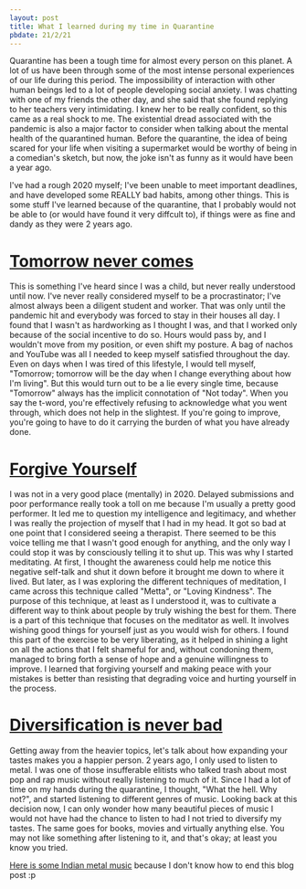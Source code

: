 ```yaml
---
layout: post
title: What I learned during my time in Quarantine
pbdate: 21/2/21
---
```

Quarantine has been a tough time for almost every person on this planet. A lot of us have been through some of the most intense personal experiences of our life during this period. The impossibility of interaction with other human beings led to a lot of people developing social anxiety. I was chatting with one of my friends the other day, and she said that she found replying to her teachers very intimidating. I knew her to be really confident, so this came as a real shock to me. The existential dread associated with the pandemic is also a major factor to consider when talking about the mental health of the quarantined human. Before the quarantine, the idea of being scared for your life when visiting a supermarket would be worthy of being in a comedian's sketch, but now, the joke isn't as funny as it would have been a year ago.

I've had a rough 2020 myself; I've been unable to meet important deadlines, and have developed some REALLY bad habits, among other things. This is some stuff I've learned because of the quarantine, that I probably would not be able to (or would have found it very diffcult to), if things were as fine and dandy as they were 2 years ago.

# <ins>Tomorrow never comes</ins>
This is something I've heard since I was a child, but never really understood until now. I've never really considered myself to be a procrastinator; I've almost always been a diligent student and worker. That was only until the pandemic hit and everybody was forced to stay in their houses all day. I found that I wasn't as hardworking as I thought I was, and that I worked only because of the social incentive to do so. Hours would pass by, and I wouldn't move from my position, or even shift my posture. A bag of nachos and YouTube was all I needed to keep myself satisfied throughout the day. Even on days when I was tired of this lifestyle, I would tell myself, "Tomorrow; tomorrow will be the day when I change everything about how I'm living". But this would turn out to be a lie every single time, because "Tomorrow" always has the implicit connotation of "Not today". When you say the t-word, you're effectively refusing to acknowledge what you went through, which does not help in the slightest. If you're going to improve, you're going to have to do it carrying the burden of what you have already done.

# <ins>Forgive Yourself</ins>
I was not in a very good place (mentally) in 2020. Delayed submissions and poor performance really took a toll on me because I'm usually a pretty good performer. It led me to question my intelligence and legitimacy, and whether I was really the projection of myself that I had in my head. It got so bad at one point that I considered seeing a therapist. There seemed to be this voice telling me that I wasn't good enough for anything, and the only way I could stop it was by consciously telling it to shut up. This was why I started meditating. At first, I thought the awareness could help me notice this negative self-talk and shut it down before it brought me down to where it lived. But later, as I was exploring the different techniques of meditation, I came across this technique called "Metta", or "Loving Kindness". The purpose of this technique, at least as I understood it, was to cultivate a different way to think about people by truly wishing the best for them. There is a part of this technique that focuses on the meditator as well. It involves wishing good things for yourself just as you would wish for others. I found this part of the exercise to be very liberating, as it helped in shining a light on all the actions that I felt shameful for and, without condoning them, managed to bring forth a sense of hope and a genuine willingness to improve. I learned that forgiving yourself and making peace with your mistakes is better than resisting that degrading voice and hurting yourself in the process.

# <ins>Diversification is never bad</ins>
Getting away from the heavier topics, let's talk about how expanding your tastes makes you a happier person. 2 years ago, I only used to listen to metal. I was one of those insufferable elitists who talked trash about most pop and rap music without really listening to much of it. Since I had a lot of time on my hands during the quarantine, I thought, "What the hell. Why not?", and started listening to different genres of music. Looking back at this decision now, I can only wonder how many beautiful pieces of music I would not have had the chance to listen to had I not tried to diversify my tastes. The same goes for books, movies and virtually anything else. You may not like something after listening to it, and that's okay; at least you know you tried.

[Here is some Indian metal music](https://www.youtube.com/watch?v=oYK6JU7Nx38) because I don't know how to end this blog post :p
